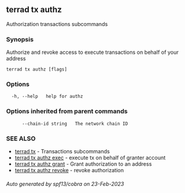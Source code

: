 ## terrad tx authz

Authorization transactions subcommands

### Synopsis

Authorize and revoke access to execute transactions on behalf of your address

```
terrad tx authz [flags]
```

### Options

```
  -h, --help   help for authz
```

### Options inherited from parent commands

```
      --chain-id string   The network chain ID
```

### SEE ALSO

* [terrad tx](terrad_tx.md)	 - Transactions subcommands
* [terrad tx authz exec](terrad_tx_authz_exec.md)	 - execute tx on behalf of granter account
* [terrad tx authz grant](terrad_tx_authz_grant.md)	 - Grant authorization to an address
* [terrad tx authz revoke](terrad_tx_authz_revoke.md)	 - revoke authorization

###### Auto generated by spf13/cobra on 23-Feb-2023
